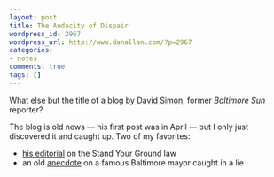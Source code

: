 ```yaml
---
layout: post
title: The Audacity of Dispair
wordpress_id: 2967
wordpress_url: http://www.danallan.com/?p=2967
categories:
- notes
comments: true
tags: []
---
```

What else but the title of [a blog by David Simon](http://davidsimon.com/), former _Baltimore Sun_ reporter?

The blog is old news — his first post was in April — but I only just discovered it and caught up. Two of my favorites:

* [his editorial](http://davidsimon.com/a-brutal-reprise-in-florida/) on the Stand Your Ground law
* an old [anecdote](http://davidsimon.com/you-did-it-mr-bernstein-now-own-it/) on a famous Baltimore mayor caught in a lie
